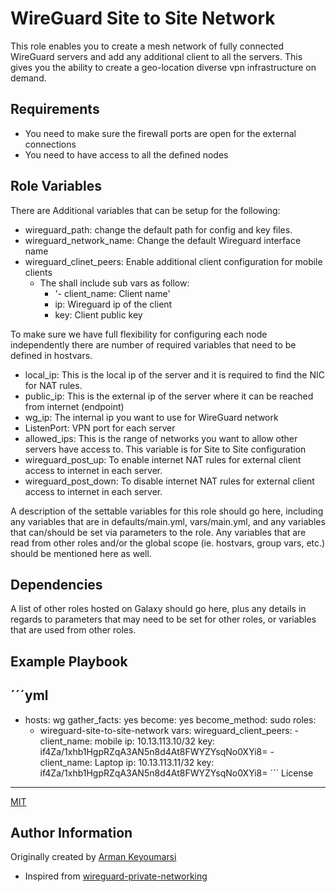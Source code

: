 WireGuard Site to Site Network
=========

This role enables you to create a mesh network of fully connected WireGuard servers and add any additional client to all the servers. This gives you the ability to create a geo-location diverse vpn infrastructure on demand. 

Requirements
------------

 * You need to make sure the firewall ports are open for the external connections
 * You need to have access to all the defined nodes

Role Variables
--------------

There are Additional variables that can be setup for the following:

 * wireguard_path: change the default path for config and key files.
 * wireguard_network_name: Change the default Wireguard interface name
 * wireguard_clinet_peers: Enable additional client configuration for mobile clients
    * The shall include sub vars as follow:
      * '- client_name: Client name' 
      * ip: Wireguard ip of the client
      * key: Client public key 

To make sure we have full flexibility for configuring each node independently there are number of required variables that need to be defined in hostvars. 

 * local_ip: This is the local ip of the server and it is required to find the NIC for NAT rules.
 * public_ip: This is the external ip of the server where it can be reached from internet (endpoint)
 * wg_ip: The internal ip you want to use for WireGuard network
 * ListenPort: VPN port for each server
 * allowed_ips: This is the range of networks you want to allow other servers have access to. This variable is for Site to Site configuration
 * wireguard_post_up: To enable internet NAT rules for external client access to internet in each server.
 * wireguard_post_down: To disable internet NAT rules for external client access to internet in each server.

A description of the settable variables for this role should go here, including any variables that are in defaults/main.yml, vars/main.yml, and any variables that can/should be set via parameters to the role. Any variables that are read from other roles and/or the global scope (ie. hostvars, group vars, etc.) should be mentioned here as well.

Dependencies
------------

A list of other roles hosted on Galaxy should go here, plus any details in regards to parameters that may need to be set for other roles, or variables that are used from other roles.

Example Playbook
----------------
´´´yml
---
- hosts: wg
  gather_facts: yes
  become: yes
  become_method: sudo
  roles:
    - wireguard-site-to-site-network
  vars:
      wireguard_client_peers:
          - client_name: mobile
            ip: 10.13.113.10/32
            key: if4Za/1xhb1HgpRZqA3AN5n8d4At8FWYZYsqNo0XYi8=
          - client_name: Laptop
            ip: 10.13.113.11/32
            key: if4Za/1xhb1HgpRZqA3AN5n8d4At8FWYZYsqNo0XYi8=
´´´
License
-------

[MIT](LICENSE)

Author Information
------------------

Originally created by [Arman Keyoumarsi](https://github.com/Arman-Keyoumarsi)
 * Inspired from [wireguard-private-networking](https://github.com/mawalu/wireguard-private-networking)

